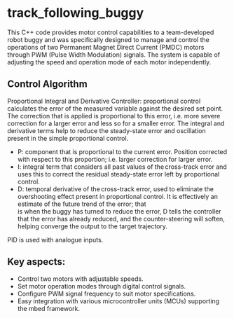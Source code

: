 ﻿# track_following_buggy
 
This C++ code provides motor control capabilities to a team-developed robot buggy and was specifically designed to manage and control the operations of two Permanent Magnet Direct Current (PMDC) motors through PWM (Pulse Width Modulation) signals. The system is capable of adjusting the speed and operation mode of each motor independently.

## Control Algorithm

Proportional Integral and Derivative Controller: proportional control calculates the error of the measured variable against the desired set point. The correction that is applied is proportional to this error, i.e. more severe correction for a larger error and less so for a smaller error. The integral and derivative terms help to reduce the steady-state error and oscillation present in the simple proportional control.  
 - P: component that is proportional to the current error. Position corrected with respect to this proportion; i.e. larger correction for larger error. 
 - I: integral term that considers all past values of the cross-track error and uses this to correct the residual steady-state error left by proportional control.  
 - D: temporal derivative of the cross-track error, used to eliminate the overshooting effect present in proportional control. It is effectively an estimate of the future trend of the error; that   
   is when the buggy has turned to reduce the error, D tells the controller that the error has already reduced, and the counter-steering will soften, helping converge the output to the target 
   trajectory. 

PID is used with analogue inputs.

## Key aspects:
- Control two motors with adjustable speeds.
- Set motor operation modes through digital control signals.
- Configure PWM signal frequency to suit motor specifications.
- Easy integration with various microcontroller units (MCUs) supporting the mbed framework.




